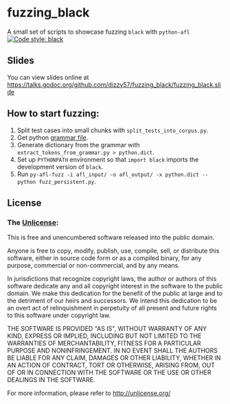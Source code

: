 # fuzzing_black

A small set of scripts to showcase fuzzing `black` with `python-afl`  
[![Code style: black](https://img.shields.io/badge/code%20style-black-000000.svg)](https://github.com/ambv/black)

## Slides

You can view slides online at https://talks.godoc.org/github.com/dizzy57/fuzzing_black/fuzzing_black.slide

## How to start fuzzing:

1. Split test cases into small chunks with `split_tests_into_corpus.py`.
2. Get python [grammar file](https://raw.githubusercontent.com/python/cpython/master/Grammar/Grammar).
2. Generate dictionary from the grammar with `extract_tokens_from_grammar.py > python.dict`.
3. Set up `PYTHONPATH` environment so that `import black` imports the development version of `black`.
4. Run `py-afl-fuzz -i afl_input/ -o afl_output/ -x python.dict -- python fuzz_persistent.py`.

## License

### The [Unlicense](http://unlicense.org):

This is free and unencumbered software released into the public domain.

Anyone is free to copy, modify, publish, use, compile, sell, or distribute this software, either in source code form or as a compiled binary, for any purpose, commercial or non-commercial, and by any means.

In jurisdictions that recognize copyright laws, the author or authors of this software dedicate any and all copyright interest in the software to the public domain. We make this dedication for the benefit of the public at large and to the detriment of our heirs and successors. We intend this dedication to be an overt act of relinquishment in perpetuity of all present and future rights to this software under copyright law.

THE SOFTWARE IS PROVIDED "AS IS", WITHOUT WARRANTY OF ANY KIND, EXPRESS OR IMPLIED, INCLUDING BUT NOT LIMITED TO THE WARRANTIES OF MERCHANTABILITY, FITNESS FOR A PARTICULAR PURPOSE AND NONINFRINGEMENT. IN NO EVENT SHALL THE AUTHORS BE LIABLE FOR ANY CLAIM, DAMAGES OR OTHER LIABILITY, WHETHER IN AN ACTION OF CONTRACT, TORT OR OTHERWISE, ARISING FROM, OUT OF OR IN CONNECTION WITH THE SOFTWARE OR THE USE OR OTHER DEALINGS IN THE SOFTWARE.

For more information, please refer to <http://unlicense.org/>
